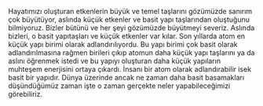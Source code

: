 Hayatımızı oluşturan etkenlerin büyük ve temel taşlarını gözümüzde sanırım çok büyütüyor, aslında küçük etkenler ve basit yapı taşlarından oluştuğunu bilmiyoruz. Bizler bütünü ve her şeyi gözümüzde büyütmeyi severiz. Aslında bizleri, o basit yapıtaşları ve küçük etkenler var kılar. Son yıllarda atom en küçük yapı birimi olarak adlandırılıyordu. Bu yapı birimi çok basit olarak adlandırılmasına rağmen birileri çıkıp atomun daha küçük yapı taşlarını ya da aslını öğrenmek istedi ve bu yapıyı oluşturan daha  küçük yapıların muhteşem enerjisini ortaya çıkardı. İnsanı bir atom olarak adlandırabilir isek basit bir yapıdır. Dünya üzerinde ancak ne zaman daha basit basamakları düşündüğümüz zaman işte o zaman gerçekte neler yapabileceğimizi görebiliriz.